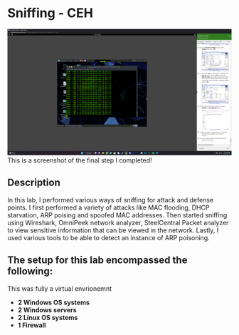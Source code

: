 <h1>Sniffing - CEH</h1>


![Image Alt](https://github.com/DannyRRios/CEH-Lab-8/blob/6a4bcfb930969a3d8964e901bd39d7596732676c/Lab8-1.png)
This is a screenshot of the final step I completed! 

<h2>Description</h2>
In this lab, I performed various ways of sniffing for attack and defense points. I first performed a variety of attacks like MAC flooding, DHCP starvation, ARP poising and spoofed MAC addresses. Then started sniffing using Wireshark, OmniPeek network analyzer, SteelCentral Packet analyzer to view sensitive information that can be viewed in the network. Lastly, I used various tools to be able to detect an instance of ARP poisoning.
<br />

<h2>The setup for this lab encompassed the following:</h2>
This was fully a virtual envrionemnt

- <b>2 Windows OS systems</b>
- <b>2 Windows servers</b>
- <b>2 Linux OS systems</b>
- <b>1 Firewall</b>
